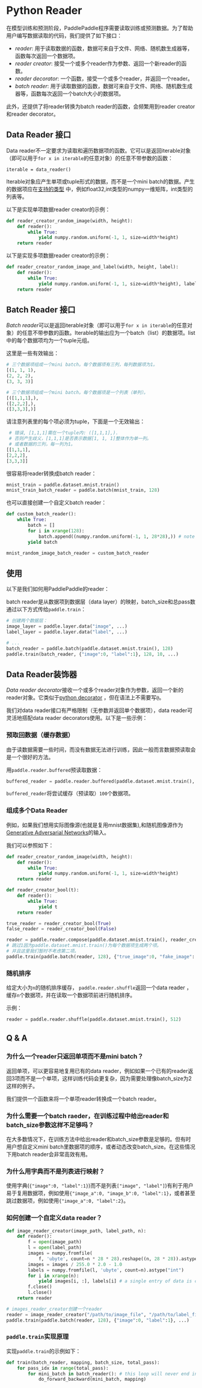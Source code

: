 # Python Reader
在模型训练和预测阶段，PaddlePaddle程序需要读取训练或预测数据。为了帮助用户编写数据读取的代码，我们提供了如下接口：

- *reader*: 用于读取数据的函数，数据可来自于文件、网络、随机数生成器等，函数每次返回一个数据项。
- *reader creator*: 接受一个或多个reader作为参数、返回一个新reader的函数。
- *reader decorator*: 一个函数，接受一个或多个reader，并返回一个reader。
- *batch reader*: 用于读取数据的函数，数据可来自于文件、网络、随机数生成器等，函数每次返回一个batch大小的数据项。

此外，还提供了将reader转换为batch reader的函数，会频繁用到reader creator和reader decorator。

## Data Reader 接口
Data reader不一定要求为读取和遍历数据项的函数。它可以是返回iterable对象（即可以用于`for x in iterable`的任意对象）的任意不带参数的函数：

```
iterable = data_reader()
```

Iterable对象应产生单项或tuple形式的数据，而不是一个mini batch的数据。产生的数据项应在[支持的类型](./feeding_data.html#fluid) 中，例如float32,int类型的numpy一维矩阵，int类型的列表等。

以下是实现单项数据reader creator的示例：

```python
def reader_creator_random_image(width, height):
    def reader():
        while True:
            yield numpy.random.uniform(-1, 1, size=width*height)
    return reader
```

以下是实现多项数据reader creator的示例：

```python
def reader_creator_random_image_and_label(width, height, label):
    def reader():
        while True:
            yield numpy.random.uniform(-1, 1, size=width*height), label
    return reader
```

## Batch Reader 接口
*Batch reader*可以是返回iterable对象（即可以用于`for x in iterable`的任意对象）的任意不带参数的函数。Iterable的输出应为一个batch（list）的数据项。list中的每个数据项均为一个tuple元组。

这里是一些有效输出：

```python
# 三个数据项组成一个mini batch。每个数据项有三列，每列数据项为1。
[(1, 1, 1),
(2, 2, 2),
(3, 3, 3)]

# 三个数据项组成一个mini batch。每个数据项是一个列表（单列）。
[([1,1,1],),
([2,2,2],),
([3,3,3],)]
```

请注意列表里的每个项必须为tuple，下面是一个无效输出：
```python
 # 错误, [1,1,1]需在一个tuple内: ([1,1,1],).
 # 否则产生歧义，[1,1,1]是否表示数据[1, 1, 1]整体作为单一列。
 # 或者数据的三列，每一列为1。
[[1,1,1],
[2,2,2],
[3,3,3]]
```

很容易将reader转换成batch reader：

```python
mnist_train = paddle.dataset.mnist.train()
mnist_train_batch_reader = paddle.batch(mnist_train, 128)
```

也可以直接创建一个自定义batch reader：

```python
def custom_batch_reader():
    while True:
        batch = []
        for i in xrange(128):
            batch.append((numpy.random.uniform(-1, 1, 28*28),)) # note that it's a tuple being appended.
        yield batch

mnist_random_image_batch_reader = custom_batch_reader
```

## 使用
以下是我们如何用PaddlePaddle的reader：

batch reader是从数据项到数据层（data layer）的映射，batch_size和总pass数通过以下方式传给`paddle.train`：

```python
# 创建两个数据层：
image_layer = paddle.layer.data("image", ...)
label_layer = paddle.layer.data("label", ...)

# ...
batch_reader = paddle.batch(paddle.dataset.mnist.train(), 128)
paddle.train(batch_reader, {"image":0, "label":1}, 128, 10, ...)
```

## Data Reader装饰器
*Data reader decorator*接收一个或多个reader对象作为参数，返回一个新的reader对象。它类似于[python decorator](https://wiki.python.org/moin/PythonDecorators) ，但在语法上不需要写`@`。

我们对data reader接口有严格限制（无参数并返回单个数据项），data reader可灵活地搭配data reader decorators使用。以下是一些示例：

### 预取回数据（缓存数据）
由于读数据需要一些时间，而没有数据无法进行训练，因此一般而言数据预读取会是一个很好的方法。

用`paddle.reader.buffered`预读取数据：

```python
buffered_reader = paddle.reader.buffered(paddle.dataset.mnist.train(), 100)
```

`buffered_reader`将尝试缓存（预读取）`100`个数据项。

### 组成多个Data Reader
例如，如果我们想用实际图像源(也就是复用mnist数据集),和随机图像源作为[Generative Adversarial Networks](https://arxiv.org/abs/1406.2661)的输入。

我们可以参照如下：

```python
def reader_creator_random_image(width, height):
    def reader():
        while True:
            yield numpy.random.uniform(-1, 1, size=width*height)
    return reader

def reader_creator_bool(t):
    def reader():
        while True:
            yield t
    return reader

true_reader = reader_creator_bool(True)
false_reader = reader_creator_bool(False)

reader = paddle.reader.compose(paddle.dataset.mnist.train(), reader_creator_random_image(20, 20), true_reader, false_reader)
# 跳过1因为paddle.dataset.mnist.train()为每个数据项生成两个项。
# 并且这里我们暂时不考虑第二项。
paddle.train(paddle.batch(reader, 128), {"true_image":0, "fake_image": 2, "true_label": 3, "false_label": 4}, ...)
```

### 随机排序
给定大小为`n`的随机排序缓存， `paddle.reader.shuffle`返回一个data reader ，缓存`n`个数据项，并在读取一个数据项前进行随机排序。

示例：
```python
reader = paddle.reader.shuffle(paddle.dataset.mnist.train(), 512)
```

## Q & A

### 为什么一个reader只返回单项而不是mini batch？

返回单项，可以更容易地复用已有的data reader，例如如果一个已有的reader返回3项而不是一个单项，这样训练代码会更复杂，因为需要处理像batch_size为2这样的例子。

我们提供一个函数来将一个单项reader转换成一个batch reader。

### 为什么需要一个batch raeder，在训练过程中给出reader和batch_size参数这样不足够吗？

在大多数情况下，在训练方法中给出reader和batch_size参数是足够的。但有时用户想自定义mini batch里数据项的顺序，或者动态改变batch_size。在这些情况下用batch reader会非常高效有用。

### 为什么用字典而不是列表进行映射？

使用字典(`{"image":0, "label":1}`)而不是列表`["image", "label"]`)有利于用户易于复用数据项，例如使用`{"image_a":0, "image_b":0, "label":1}`，或者甚至跳过数据项，例如使用`{"image_a":0, "label":2}`。


### 如何创建一个自定义data reader？
```python
def image_reader_creator(image_path, label_path, n):
    def reader():
        f = open(image_path)
        l = open(label_path)
        images = numpy.fromfile(
            f, 'ubyte', count=n * 28 * 28).reshape((n, 28 * 28)).astype('float32')
        images = images / 255.0 * 2.0 - 1.0
        labels = numpy.fromfile(l, 'ubyte', count=n).astype("int")
        for i in xrange(n):
            yield images[i, :], labels[i] # a single entry of data is created each time
        f.close()
        l.close()
    return reader

# images_reader_creator创建一个reader
reader = image_reader_creator("/path/to/image_file", "/path/to/label_file", 1024)
paddle.train(paddle.batch(reader, 128), {"image":0, "label":1}, ...)
```

### `paddle.train`实现原理
实现`paddle.train`的示例如下：

```python
def train(batch_reader, mapping, batch_size, total_pass):
    for pass_idx in range(total_pass):
        for mini_batch in batch_reader(): # this loop will never end in online learning.
            do_forward_backward(mini_batch, mapping)
```
